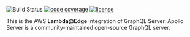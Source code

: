 ![Build Status](https://github.com/escapace/apollo-server-lambda-edge/workflows/Release/badge.svg)
[![code coverage](https://codecov.io/gh/escapace/apollo-server-lambda-edge/branch/master/graph/badge.svg)](https://codecov.io/gh/escapace/apollo-server-lambda-edge)
[![license](https://img.shields.io/badge/license-Mozilla%20Public%20License%20Version%202.0-blue.svg)]()

This is the AWS **Lambda@Edge** integration of GraphQL Server. Apollo Server is
a community-maintained open-source GraphQL server.
